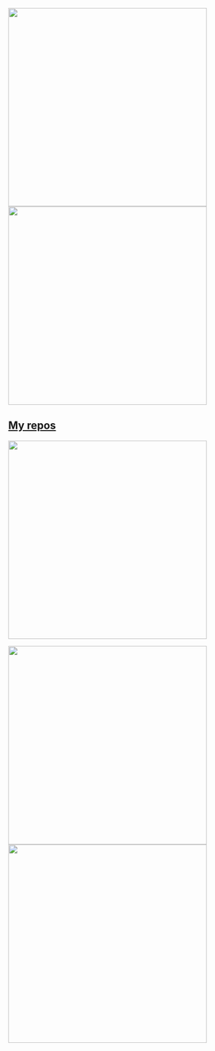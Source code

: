 <p align="left">
  <a href="https://github.com/bisdro"><img width="400" src="https://github-readme-stats.vercel.app/api?username=bisdro&show_icons=true&theme=merko">
  <a href="https://github.com/bisdro"><img width="400" src="https://github-readme-stats.vercel.app/api/top-langs/?username=bisdro&hide=html,scss,css&langs_count=10&layout=compact&theme=merko">
</p>
    
## My repos
    
<p align="left">
  
   <a href="https://github.com/bisdro/bot-ivational"><img width="400" src="https://github-readme-stats.vercel.app/api/pin/?username=bisdro&repo=bot-ivational&langs_count=5&theme=merko">
 
  <a href="https://github.com/bisdro/Arduino-hydra"><img width="400" src="https://github-readme-stats.vercel.app/api/pin/?username=bisdro&repo=Arduino-hydra&layout=compact&theme=merko">
  <a href="https://github.com/bisdro/OrganizadorDeArchivos"><img width="400" src="https://github-readme-stats.vercel.app/api/pin/?username=bisdro&repo=OrganizadorDeArchivos&hide=html,scss,css&langs_count=10&layout=compact&theme=merko">
</p>
